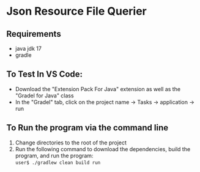 # Json Resource File Querier

## Requirements
- java jdk 17
- gradle

## To Test In VS Code:
- Download the "Extension Pack For Java" extension as well as the "Gradel for Java" class
- In the "Gradel" tab, click on the project name &rarr; Tasks &rarr; application &rarr; run

## To Run the program via the command line
1. Change directories to the root of the project
2. Run the following command to download the dependencies, build the program, and run the program:\
```user$ ./gradlew clean build run```